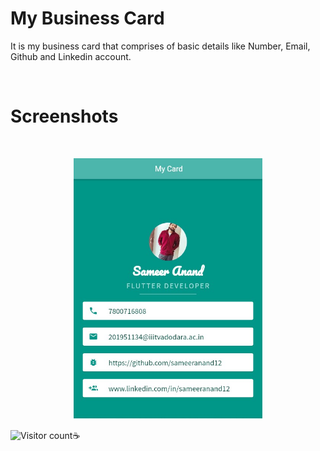 # My Business Card 
It is my business card that comprises of basic details like   Number, Email, Github and Linkedin account.

 
<br>

# Screenshots

 
<br>
<p align="center">
    <img src="images/ss.jpg" width="60%"></img>    

 ![Visitor count](https://visitor-badge.laobi.icu/badge?page_id=sameeranand12.businesscard)☕

 

 


 
 

